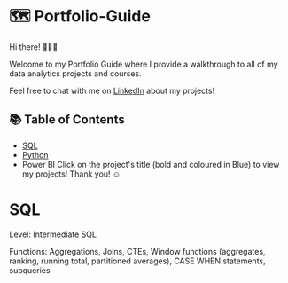 # 🗺 Portfolio-Guide

Hi there! 🙋🏻‍♀️

Welcome to my Portfolio Guide where I provide a walkthrough to all of my data analytics projects and courses.

Feel free to chat with me on [LinkedIn](https://www.linkedin.com/in/mythily-ram-795b1521/) about my projects!

## 📚 Table of Contents
- [SQL](https://github.com/mythilyram/Portfolio-Guide/blob/main/README.md#sql)
- [Python](https://github.com/mythilyram/Python)
- Power BI
Click on the project's title (bold and coloured in Blue) to view my projects! Thank you! ☺️

# SQL
Level: Intermediate SQL

Functions: Aggregations, Joins, CTEs, Window functions (aggregates, ranking, running total, partitioned averages), CASE WHEN statements, subqueries
